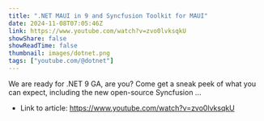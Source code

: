 ```yaml
---
title: ".NET MAUI in 9 and Syncfusion Toolkit for MAUI"
date: 2024-11-08T07:05:46Z
link: https://www.youtube.com/watch?v=zvo0lvksqkU
showShare: false
showReadTime: false
thumbnail: images/dotnet.png
tags: ["youtube.com/@dotnet"]
---
```

We are ready for .NET 9 GA, are you? Come get a sneak peek of what you can expect, including the new open-source Syncfusion ...

- Link to article: https://www.youtube.com/watch?v=zvo0lvksqkU